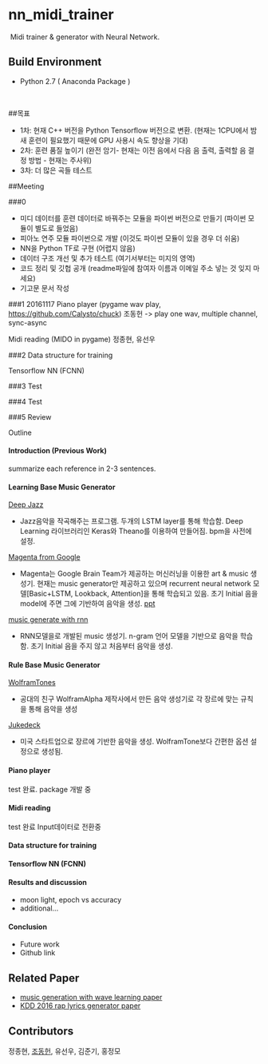 # nn_midi_trainer

​	Midi trainer & generator with Neural Network.

## Build Environment

- Python 2.7 ( Anaconda Package )

  ​

##목표

- 1차: 현재 C++ 버전을 Python Tensorflow  버전으로 변환. (현재는 1CPU에서 밤새 훈련이 필요했기 때문에 GPU 사용시 속도 향상을 기대)
- 2차: 훈련 품질 높이기 (완전 암기- 현재는 이전 음에서 다음 음 출력, 출력할 음 결정 방법 - 현재는 주사위)
- 3차: 더 많은 곡들 테스트

##Meeting

###0

- 미디 데이터를 훈련 데이터로 바꿔주는 모듈을 파이썬 버전으로 만들기 (파이썬 모듈이 별도로 들었음)  
- 피아노 연주 모듈 파이썬으로 개발 (이것도 파이썬 모듈이 있을 경우 더 쉬움)
- NN을 Python TF로 구현 (어렵지 않음)
- 데이터 구조 개선 및 추가 테스트 (여기서부터는 미지의 영역)
- 코드 정리 및 깃헙 공개 (readme파일에 참여자 이름과 이메일 주소 넣는 것 잊지 마세요)
- 기고문 문서 작성 

###1 20161117
Piano player (pygame wav play, https://github.com/Calysto/chuck) 조동헌 -> play one wav, multiple channel, sync-async

Midi reading (MIDO in pygame) 정종현, 유선우

###2
Data structure for training

Tensorflow NN (FCNN)

###3
Test

###4
Test

###5
Review

Outline

#### Introduction (Previous Work)

summarize each reference in 2-3 sentences.

#### Learning Base Music Generator

[Deep Jazz](https://github.com/jisungk/deepjazz/blob/master/generator.py)

- Jazz음악을 작곡해주는 프로그램. 두개의 LSTM layer를 통해 학습함. Deep Learning 라이브러리인 Keras와 Theano를 이용하여 만들어짐. bpm을 사전에 설정.

[Magenta from Google](https://magenta.tensorflow.org/welcome-to-magenta)

- Magenta는 Google Brain Team가 제공하는 머신러닝을 이용한 art & music 생성기. 현재는 music generator만 제공하고 있으며 recurrent neural network 모델[Basic+LSTM, Lookback, Attention]을 통해 학습되고 있음. 초기 Initial 음을 model에 주면 그에 기반하여 음악을 생성. [ppt](https://drive.google.com/drive/folders/0B8z5oUpB2DysbFNEOWxfVDh5VW8)

[music generate with rnn](http://davinnovation.github.io/old_/midi_generate_rnn.html) 

- RNN모델을로 개발된 music 생성기. n-gram 언어 모델을 기반으로 음악을 학습함. 초기 Initial 음을 주지 않고 처음부터 음악을 생성.

#### Rule Base Music Generator

[WolframTones](http://tones.wolfram.com/)

- 공대의 친구 WolframAlpha 제작사에서 만든 음악 생성기로 각 장르에 맞는 규칙을 통해 음악을 생성

[Jukedeck](https://www.jukedeck.com/)
- 미국 스타트업으로 장르에 기반한 음악을 생성. WolframTone보다 간편한 옵션 설정으로 생성됨. 

#### Piano player

test 완료. package 개발 중

#### Midi reading

test 완료 Input데이터로 전환중

#### Data structure for training

#### Tensorflow NN (FCNN)

#### Results and discussion

- moon light, epoch vs accuracy
- additional...

#### Conclusion

- Future work
- Github link

## Related Paper
- [music generation with wave learning paper](http://www.gitxiv.com/posts/WEoQCj8hxHz6vPxe6/gruv-algorithmic-music-generation-using-recurrent-neural)
- [KDD 2016 rap lyrics generator paper](http://www.kdd.org/kdd2016/papers/files/adf0399-malmiA.pdf)

## Contributors

정종현, [조동헌](https://github.com/davinnovation), 유선우, 김준기, 홍정모
